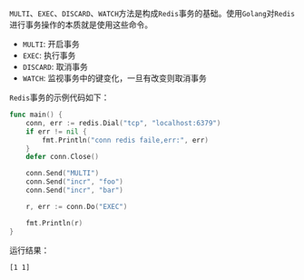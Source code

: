 `MULTI`、`EXEC`、`DISCARD`、`WATCH`方法是构成`Redis`事务的基础。使用`Golang`对`Redis`进行事务操作的本质就是使用这些命令。

- `MULTI`: 开启事务
- `EXEC`: 执行事务
- `DISCARD`: 取消事务
- `WATCH`: 监视事务中的键变化，一旦有改变则取消事务

`Redis`事务的示例代码如下：

```go
func main() {
	conn, err := redis.Dial("tcp", "localhost:6379")
	if err != nil {
		fmt.Println("conn redis faile,err:", err)
	}
	defer conn.Close()

	conn.Send("MULTI")
	conn.Send("incr", "foo")
	conn.Send("incr", "bar")

	r, err := conn.Do("EXEC")

	fmt.Println(r)
}
```

运行结果：

```
[1 1]
```

